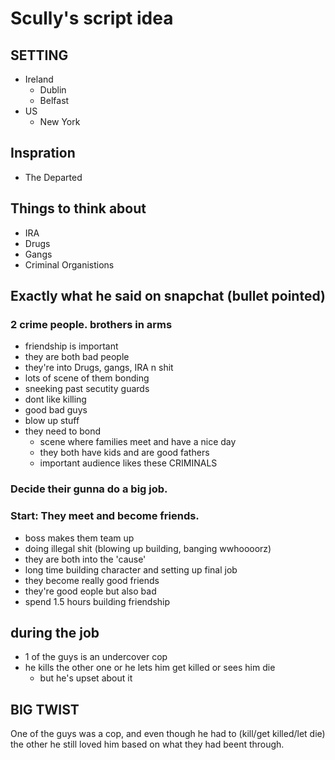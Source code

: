 # Scully's script idea

## SETTING
- Ireland
    - Dublin
    - Belfast
- US
    - New York

## Inspration
- The Departed

## Things to think about
- IRA
- Drugs
- Gangs
- Criminal Organistions

## Exactly what he said on snapchat (bullet pointed)

### 2 crime people. brothers in arms

- friendship is important
- they are both bad people
- they're into Drugs, gangs, IRA n shit
- lots of scene of them bonding
- sneeking past secutity guards
- dont like killing
- good bad guys
- blow up stuff
- they need to bond
	- scene where families meet and have a nice day
	- they both have kids and are good fathers
	- important audience likes these CRIMINALS

### Decide their gunna do a big job.

### Start: They meet and become friends.
- boss makes them team up
- doing illegal shit (blowing up building, banging wwhoooorz)
- they are both into the 'cause'
- long time building character and setting up final job
- they become really good friends
- they're good eople but also bad
- spend 1.5 hours building friendship

## during the job
- 1 of the guys is an undercover cop
- he kills the other one or he lets him get killed or sees him die
	- but he's upset about it

## BIG TWIST
One of the guys was a cop, and even though he had to (kill/get killed/let die) the other he still loved him based on what they had beent through.
